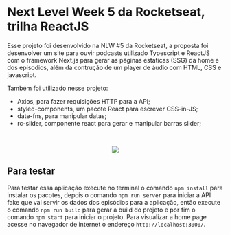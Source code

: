 
# Next Level Week 5 da Rocketseat, trilha ReactJS

Esse projeto foi desenvolvido na NLW #5 da Rocketseat, a proposta foi desenvolver um site para ouvir podcasts utilizado Typescript e ReactJS com o framework Next.js para gerar as páginas estaticas (SSG) da home e dos episodios, além da contrução de um player de áudio com HTML, CSS e javascript.

Também foi utilizado nesse projeto: 
 - Axios, para fazer requisições HTTP para a API;
 - styled-components, um pacote React para escrever CSS-in-JS;
 - date-fns, para manipular datas;
 - rc-slider, componente react para gerar e manipular barras slider;

</br>
<p align="center">
  <img src="https://github.com/bruzt/rocketseat-nlw-5-react/blob/main/image1.gif?raw=true">
</p>


## Para testar

Para testar essa aplicação execute no terminal o comando ```npm install``` para instalar os pacotes, depois o comando ```npm run server``` para iniciar a API fake que vai servir os dados dos episódios para a aplicação, então execute o comando ```npm run build``` para gerar a build do projeto e por fim o comando ```npm start``` para iniciar o projeto. Para visualizar a home page acesse no navegador de internet o endereço ```http://localhost:3000/```.


